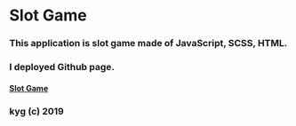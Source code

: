 # Slot Game
### This application is slot game made of JavaScript, SCSS, HTML.
### I deployed Github page.
#### [Slot Game](https://k-kyg.github.io/slot)
### kyg (c) 2019